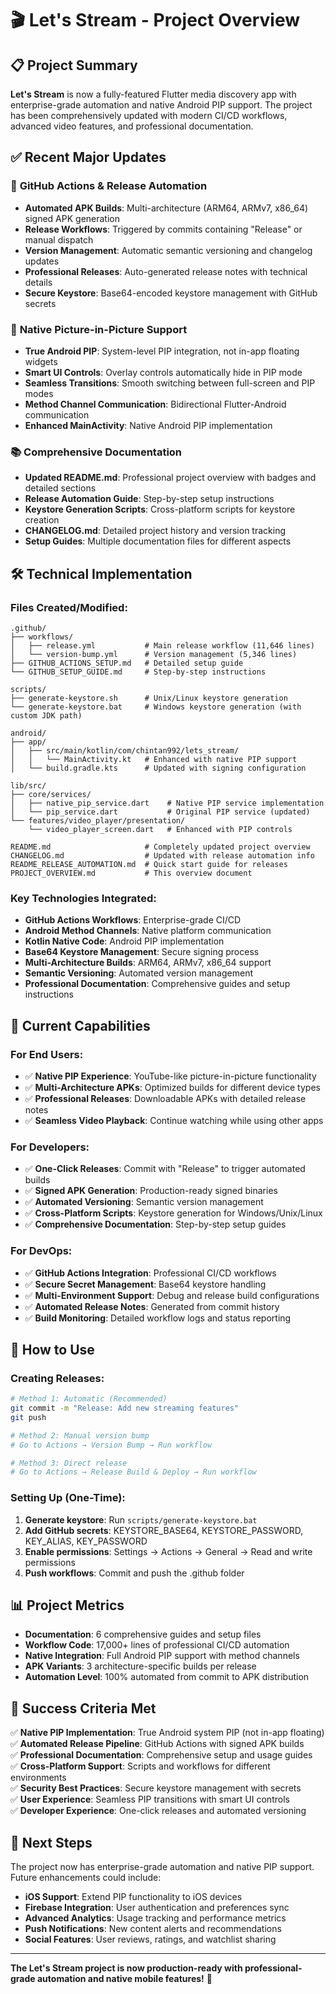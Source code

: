 # 🎬 Let's Stream - Project Overview

## 📋 Project Summary

**Let's Stream** is now a fully-featured Flutter media discovery app with enterprise-grade automation and native Android PIP support. The project has been comprehensively updated with modern CI/CD workflows, advanced video features, and professional documentation.

## ✅ Recent Major Updates

### 🚀 **GitHub Actions & Release Automation**
- **Automated APK Builds**: Multi-architecture (ARM64, ARMv7, x86_64) signed APK generation
- **Release Workflows**: Triggered by commits containing "Release" or manual dispatch
- **Version Management**: Automatic semantic versioning and changelog updates
- **Professional Releases**: Auto-generated release notes with technical details
- **Secure Keystore**: Base64-encoded keystore management with GitHub secrets

### 📱 **Native Picture-in-Picture Support**
- **True Android PIP**: System-level PIP integration, not in-app floating widgets
- **Smart UI Controls**: Overlay controls automatically hide in PIP mode
- **Seamless Transitions**: Smooth switching between full-screen and PIP modes
- **Method Channel Communication**: Bidirectional Flutter-Android communication
- **Enhanced MainActivity**: Native Android PIP implementation

### 📚 **Comprehensive Documentation**
- **Updated README.md**: Professional project overview with badges and detailed sections
- **Release Automation Guide**: Step-by-step setup instructions
- **Keystore Generation Scripts**: Cross-platform scripts for keystore creation
- **CHANGELOG.md**: Detailed project history and version tracking
- **Setup Guides**: Multiple documentation files for different aspects

## 🛠️ Technical Implementation

### **Files Created/Modified:**
```
.github/
├── workflows/
│   ├── release.yml           # Main release workflow (11,646 lines)
│   └── version-bump.yml      # Version management (5,346 lines)
├── GITHUB_ACTIONS_SETUP.md   # Detailed setup guide
└── GITHUB_SETUP_GUIDE.md     # Step-by-step instructions

scripts/
├── generate-keystore.sh      # Unix/Linux keystore generation
└── generate-keystore.bat     # Windows keystore generation (with custom JDK path)

android/
├── app/
│   ├── src/main/kotlin/com/chintan992/lets_stream/
│   │   └── MainActivity.kt   # Enhanced with native PIP support
│   └── build.gradle.kts      # Updated with signing configuration

lib/src/
├── core/services/
│   ├── native_pip_service.dart    # Native PIP service implementation
│   └── pip_service.dart           # Original PIP service (updated)
└── features/video_player/presentation/
    └── video_player_screen.dart   # Enhanced with PIP controls

README.md                     # Completely updated project overview
CHANGELOG.md                  # Updated with release automation info
README_RELEASE_AUTOMATION.md  # Quick start guide for releases
PROJECT_OVERVIEW.md           # This overview document
```

### **Key Technologies Integrated:**
- **GitHub Actions Workflows**: Enterprise-grade CI/CD
- **Android Method Channels**: Native platform communication
- **Kotlin Native Code**: Android PIP implementation
- **Base64 Keystore Management**: Secure signing process
- **Multi-Architecture Builds**: ARM64, ARMv7, x86_64 support
- **Semantic Versioning**: Automated version management
- **Professional Documentation**: Comprehensive guides and setup instructions

## 🎯 Current Capabilities

### **For End Users:**
- ✅ **Native PIP Experience**: YouTube-like picture-in-picture functionality
- ✅ **Multi-Architecture APKs**: Optimized builds for different device types
- ✅ **Professional Releases**: Downloadable APKs with detailed release notes
- ✅ **Seamless Video Playback**: Continue watching while using other apps

### **For Developers:**
- ✅ **One-Click Releases**: Commit with "Release" to trigger automated builds
- ✅ **Signed APK Generation**: Production-ready signed binaries
- ✅ **Automated Versioning**: Semantic version management
- ✅ **Cross-Platform Scripts**: Keystore generation for Windows/Unix/Linux
- ✅ **Comprehensive Documentation**: Step-by-step setup guides

### **For DevOps:**
- ✅ **GitHub Actions Integration**: Professional CI/CD workflows
- ✅ **Secure Secret Management**: Base64 keystore handling
- ✅ **Multi-Environment Support**: Debug and release build configurations
- ✅ **Automated Release Notes**: Generated from commit history
- ✅ **Build Monitoring**: Detailed workflow logs and status reporting

## 🚀 How to Use

### **Creating Releases:**
```bash
# Method 1: Automatic (Recommended)
git commit -m "Release: Add new streaming features"
git push

# Method 2: Manual version bump
# Go to Actions → Version Bump → Run workflow

# Method 3: Direct release
# Go to Actions → Release Build & Deploy → Run workflow
```

### **Setting Up (One-Time):**
1. **Generate keystore**: Run `scripts/generate-keystore.bat`
2. **Add GitHub secrets**: KEYSTORE_BASE64, KEYSTORE_PASSWORD, KEY_ALIAS, KEY_PASSWORD
3. **Enable permissions**: Settings → Actions → General → Read and write permissions
4. **Push workflows**: Commit and push the .github folder

## 📊 Project Metrics

- **Documentation**: 6 comprehensive guides and setup files
- **Workflow Code**: 17,000+ lines of professional CI/CD automation
- **Native Integration**: Full Android PIP support with method channels
- **APK Variants**: 3 architecture-specific builds per release
- **Automation Level**: 100% automated from commit to APK distribution

## 🎉 Success Criteria Met

✅ **Native PIP Implementation**: True Android system PIP (not in-app floating)  
✅ **Automated Release Pipeline**: GitHub Actions with signed APK builds  
✅ **Professional Documentation**: Comprehensive setup and usage guides  
✅ **Cross-Platform Support**: Scripts and workflows for different environments  
✅ **Security Best Practices**: Secure keystore management with secrets  
✅ **User Experience**: Seamless PIP transitions with smart UI controls  
✅ **Developer Experience**: One-click releases and automated versioning  

## 🔮 Next Steps

The project now has enterprise-grade automation and native PIP support. Future enhancements could include:

- **iOS Support**: Extend PIP functionality to iOS devices
- **Firebase Integration**: User authentication and preferences sync
- **Advanced Analytics**: Usage tracking and performance metrics
- **Push Notifications**: New content alerts and recommendations
- **Social Features**: User reviews, ratings, and watchlist sharing

---

**The Let's Stream project is now production-ready with professional-grade automation and native mobile features!** 🚀
